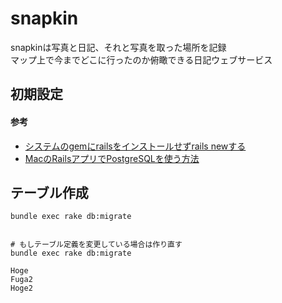 # snapkin
snapkinは写真と日記、それと写真を取った場所を記録  
マップ上で今までどこに行ったのか俯瞰できる日記ウェブサービス

## 初期設定
#### 参考
* [システムのgemにrailsをインストールせずrails newする](http://qiita.com/youcune/items/222777415f00d19cccb4)
* [MacのRailsアプリでPostgreSQLを使う方法](http://qiita.com/yh2020/items/8be3087004d100fe752b)

## テーブル作成
```
bundle exec rake db:migrate  
  

# もしテーブル定義を変更している場合は作り直す
bundle exec rake db:migrate

Hoge
Fuga2
Hoge2
